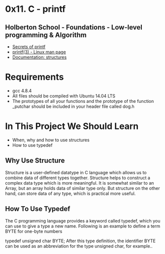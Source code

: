 # 0x11. C - printf
## Holberton School - Foundations - Low-level programming & Algorithm

* [Secrets of printf](https://www.cypress.com/file/54761/download)
* [printf(3) - Linux man page](https://linux.die.net/man/3/printf)
* [Documentation: structures](https://github.com/holbertonschool/Betty/wiki/Documentation:-Data-structures)

# Requirements

* gcc 4.8.4
* All files should be compiled with Ubuntu 14.04 LTS
*  The prototypes of all your functions and the prototype of the function _putchar should be included in your header file called dog.h

# In This Project We Should Learn

* When, why and how to use structures
* How to use typedef

## Why Use Structure
Structure is a user-defined datatype in C language which allows us to combine data of different types together. Structure helps to construct a complex data type which is more meaningful. It is somewhat similar to an Array, but an array holds data of similar type only. But structure on the other hand, can store data of any type, which is practical more useful.

## How To Use Typedef

The C programming language provides a keyword called typedef, which you can use to give a type a new name. Following is an example to define a term BYTE for one-byte numbers

typedef unsigned char BYTE;
After this type definition, the identifier BYTE can be used as an abbreviation for the type unsigned char, for example..

